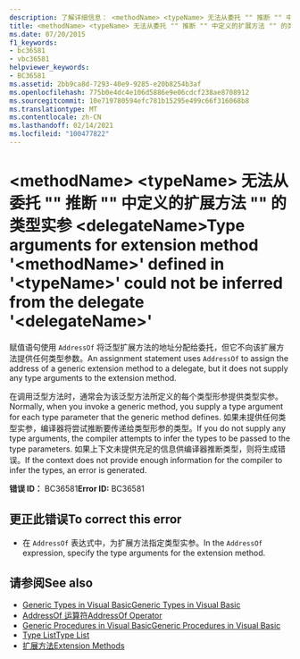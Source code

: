 ```yaml
---
description: 了解详细信息： <methodName> <typeName> 无法从委托 "" 推断 "" 中定义的扩展方法 "" 的类型实参 <delegateName>
title: <methodName> <typeName> 无法从委托 "" 推断 "" 中定义的扩展方法 "" 的类型实参 <delegateName>
ms.date: 07/20/2015
f1_keywords:
- bc36581
- vbc36581
helpviewer_keywords:
- BC36581
ms.assetid: 2bb9ca8d-7293-40e9-9285-e20b8254b3af
ms.openlocfilehash: 775b0e4dc4e106d5886e9e06cdcf238ae8708912
ms.sourcegitcommit: 10e719780594efc781b15295e499c66f316068b8
ms.translationtype: MT
ms.contentlocale: zh-CN
ms.lasthandoff: 02/14/2021
ms.locfileid: "100477822"
---
```

# <a name="type-arguments-for-extension-method-methodname-defined-in-typename-could-not-be-inferred-from-the-delegate-delegatename"></a><span data-ttu-id="c7545-103">\<methodName> \<typeName> 无法从委托 "" 推断 "" 中定义的扩展方法 "" 的类型实参 \<delegateName></span><span class="sxs-lookup"><span data-stu-id="c7545-103">Type arguments for extension method '\<methodName>' defined in '\<typeName>' could not be inferred from the delegate '\<delegateName>'</span></span>

<span data-ttu-id="c7545-104">赋值语句使用 `AddressOf` 将泛型扩展方法的地址分配给委托，但它不向该扩展方法提供任何类型参数。</span><span class="sxs-lookup"><span data-stu-id="c7545-104">An assignment statement uses `AddressOf` to assign the address of a generic extension method to a delegate, but it does not supply any type arguments to the extension method.</span></span>

<span data-ttu-id="c7545-105">在调用泛型方法时，通常会为该泛型方法所定义的每个类型形参提供类型实参。</span><span class="sxs-lookup"><span data-stu-id="c7545-105">Normally, when you invoke a generic method, you supply a type argument for each type parameter that the generic method defines.</span></span> <span data-ttu-id="c7545-106">如果未提供任何类型实参，编译器将尝试推断要传递给类型形参的类型。</span><span class="sxs-lookup"><span data-stu-id="c7545-106">If you do not supply any type arguments, the compiler attempts to infer the types to be passed to the type parameters.</span></span> <span data-ttu-id="c7545-107">如果上下文未提供充足的信息供编译器推断类型，则将生成错误。</span><span class="sxs-lookup"><span data-stu-id="c7545-107">If the context does not provide enough information for the compiler to infer the types, an error is generated.</span></span>

<span data-ttu-id="c7545-108">**错误 ID：** BC36581</span><span class="sxs-lookup"><span data-stu-id="c7545-108">**Error ID:** BC36581</span></span>

## <a name="to-correct-this-error"></a><span data-ttu-id="c7545-109">更正此错误</span><span class="sxs-lookup"><span data-stu-id="c7545-109">To correct this error</span></span>

- <span data-ttu-id="c7545-110">在 `AddressOf` 表达式中，为扩展方法指定类型实参。</span><span class="sxs-lookup"><span data-stu-id="c7545-110">In the `AddressOf` expression, specify the type arguments for the extension method.</span></span>

## <a name="see-also"></a><span data-ttu-id="c7545-111">请参阅</span><span class="sxs-lookup"><span data-stu-id="c7545-111">See also</span></span>

- [<span data-ttu-id="c7545-112">Generic Types in Visual Basic</span><span class="sxs-lookup"><span data-stu-id="c7545-112">Generic Types in Visual Basic</span></span>](../programming-guide/language-features/data-types/generic-types.md)
- [<span data-ttu-id="c7545-113">AddressOf 运算符</span><span class="sxs-lookup"><span data-stu-id="c7545-113">AddressOf Operator</span></span>](../language-reference/operators/addressof-operator.md)
- [<span data-ttu-id="c7545-114">Generic Procedures in Visual Basic</span><span class="sxs-lookup"><span data-stu-id="c7545-114">Generic Procedures in Visual Basic</span></span>](../programming-guide/language-features/data-types/generic-procedures.md)
- [<span data-ttu-id="c7545-115">Type List</span><span class="sxs-lookup"><span data-stu-id="c7545-115">Type List</span></span>](../language-reference/statements/type-list.md)
- [<span data-ttu-id="c7545-116">扩展方法</span><span class="sxs-lookup"><span data-stu-id="c7545-116">Extension Methods</span></span>](../programming-guide/language-features/procedures/extension-methods.md)
